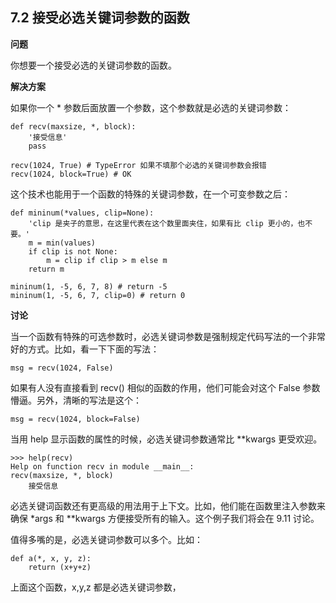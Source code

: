 ## 7.2 接受必选关键词参数的函数

**问题**

你想要一个接受必选的关键词参数的函数。

**解决方案**

如果你一个 * 参数后面放置一个参数，这个参数就是必选的关键词参数：

    def recv(maxsize, *, block):
        '接受信息'
        pass
        
    recv(1024, True) # TypeError 如果不填那个必选的关键词参数会报错
    recv(1024, block=True) # OK
    
这个技术也能用于一个函数的特殊的关键词参数，在一个可变参数之后：

    def mininum(*values, clip=None):
        'clip 是夹子的意思，在这里代表在这个数里面夹住，如果有比 clip 更小的，也不要。'
        m = min(values)
        if clip is not None:
            m = clip if clip > m else m
        return m
        
    mininum(1, -5, 6, 7, 8) # return -5
    mininum(1, -5, 6, 7, clip=0) # return 0
    
**讨论**

当一个函数有特殊的可选参数时，必选关键词参数是强制规定代码写法的一个非常好的方式。比如，看一下下面的写法：
    
    msg = recv(1024, False)
    
如果有人没有直接看到 recv() 相似的函数的作用，他们可能会对这个 False 参数懵逼。另外，清晰的写法是这个：

    msg = recv(1024, block=False)
    
当用 help 显示函数的属性的时候，必选关键词参数通常比 **kwargs 更受欢迎。

    >>> help(recv)
    Help on function recv in module __main__:
    recv(maxsize, *, block)
        接受信息

必选关键词函数还有更高级的用法用于上下文。比如，他们能在函数里注入参数来确保 *args 和 **kwargs 方便接受所有的输入。这个例子我们将会在 9.11 讨论。

值得多嘴的是，必选关键词参数可以多个。比如：
    
    def a(*, x, y, z):
        return (x+y+z)

上面这个函数，x,y,z 都是必选关键词参数，
